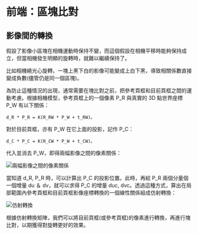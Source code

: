 # 前端：區塊比對

## 影像間的轉換

假設了影像小區塊在相機運動時保持不變，而這個假設在相機平移時能夠保持成立，但當相機發生明顯的旋轉時，就難以繼續保持了。

比如相機繞光心旋轉，一塊上黑下白的影像可能變成上白下黑，導致相關係數直接變成負數(儘管仍是同一個區塊)。

為防止這種情況的出現，通常需要在塊比對之前，把參考頁框和目前頁框之間的運動考慮。根據相機模型，參考頁框上的一個像素 P_R 與真實的 3D 點世界座標 P_W 有以下關係：

```
d_R * P_R = K(R_RW * P_W + t_RW)。
```

對於目前頁框，亦有 P_W 在它上面的投影，記作 P_C：

```
d_C * P_C = K(R_CW * P_W + t_CW)。
```

代入並消去 P_W，即得兩幅影像之間的像素關係：

![兩幅影像之間的像素關係](image/formula12_14.png)

當知道 d_R, P_R 時，可以計算出 P_C 的投影位置。此時，再給 P_R 兩個分量個一個增量 du ＆ dv，就可以求得 P_C 的增量 duc, dvc。透過這種方式，算出在局部範圍內參考頁框和目前頁框影像座標轉換的一個線性關係組成仿射轉換：

![仿射轉換](image/formula12_15.png)

根據仿射轉換矩陣，我們可以將目前頁框(或參考頁框)的像素進行轉換，再進行塊比對，以期獲得對旋轉更好的效果。


